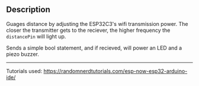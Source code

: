## Description

Guages distance by adjusting the ESP32C3's wifi transmission power. The closer the transmitter gets to the reciever, the higher frequency the `distancePin` will light up.

Sends a simple bool statement, and if recieved, will power an LED and a piezo buzzer.

_____

Tutorials used: https://randomnerdtutorials.com/esp-now-esp32-arduino-ide/
